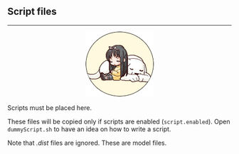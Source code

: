 ## Script files ##
---

<p align="center"><img src="../../ange.png" /></p>

Scripts must be placed here.

These files will be copied only if scripts are enabled (`script.enabled`).
Open `dummyScript.sh` to have an idea on how to write a script.

Note that *.dist* files are ignored. These are model files.
